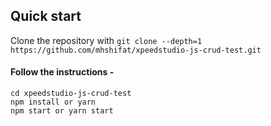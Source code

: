 ## Quick start

Clone the repository with `git clone --depth=1 https://github.com/mhshifat/xpeedstudio-js-crud-test.git`

#### Follow the instructions -

```
cd xpeedstudio-js-crud-test
npm install or yarn
npm start or yarn start
```
